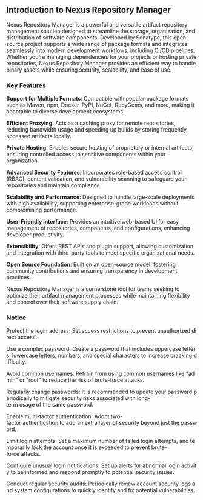 ## Introduction to Nexus Repository Manager

Nexus Repository Manager is a powerful and versatile artifact repository management solution designed to streamline the storage, organization, and distribution of software components. Developed by Sonatype, this open-source project supports a wide range of package formats and integrates seamlessly into modern development workflows, including CI/CD pipelines. Whether you're managing dependencies for your projects or hosting private repositories, Nexus Repository Manager provides an efficient way to handle binary assets while ensuring security, scalability, and ease of use.

### Key Features

**Support for Multiple Formats**: Compatible with popular package formats such as Maven, npm, Docker, PyPI, NuGet, RubyGems, and more, making it adaptable to diverse development ecosystems.
  
**Efficient Proxying**: Acts as a caching proxy for remote repositories, reducing bandwidth usage and speeding up builds by storing frequently accessed artifacts locally.

**Private Hosting**: Enables secure hosting of proprietary or internal artifacts, ensuring controlled access to sensitive components within your organization.

**Advanced Security Features**: Incorporates role-based access control (RBAC), content validation, and vulnerability scanning to safeguard your repositories and maintain compliance.

**Scalability and Performance**: Designed to handle large-scale deployments with high availability, supporting enterprise-grade workloads without compromising performance.

**User-Friendly Interface**: Provides an intuitive web-based UI for easy management of repositories, components, and configurations, enhancing developer productivity.

**Extensibility**: Offers REST APIs and plugin support, allowing customization and integration with third-party tools to meet specific organizational needs.

**Open Source Foundation**: Built on an open-source model, fostering community contributions and ensuring transparency in development practices.

Nexus Repository Manager is a cornerstone tool for teams seeking to optimize their artifact management processes while maintaining flexibility and control over their software supply chain.

### Notice

Protect the login address: Set access restrictions to prevent unauthorized direct access.
    
Use a complex password: Create a password that includes uppercase letters, lowercase letters, numbers, and special characters to increase cracking difficulty.
    
Avoid common usernames: Refrain from using common usernames like "admin" or "root" to reduce the risk of brute-force attacks.
    
Regularly change passwords: It is recommended to update your password periodically to mitigate security risks associated with long-term usage of the same password.
    
Enable multi-factor authentication: Adopt two-factor authentication to add an extra layer of security beyond just the password.
    
Limit login attempts: Set a maximum number of failed login attempts, and temporarily lock the account once it is exceeded to prevent brute-force attacks.
    
Configure unusual login notifications: Set up alerts for abnormal login activity to be informed and respond promptly to potential security issues.
    
Conduct regular security audits: Periodically review account security logs and system configurations to quickly identify and fix potential vulnerabilities.
        